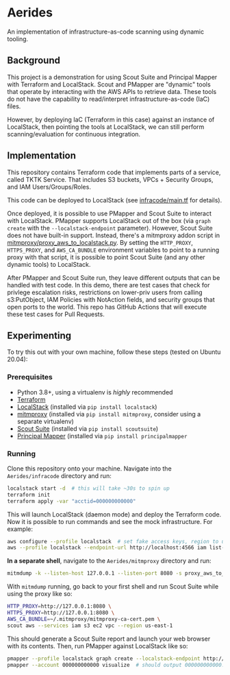 # Aerides

An implementation of infrastructure-as-code scanning using dynamic tooling.

## Background

This project is a demonstration for using Scout Suite and Principal Mapper with Terraform and LocalStack. Scout and 
PMapper are "dynamic" tools that operate by interacting with the AWS APIs to retrieve data. These tools do not have 
the capability to read/interpret infrastructure-as-code (IaC) files. 

However, by deploying IaC (Terraform in this case) against an instance of LocalStack, then pointing the tools at 
LocalStack, we can still perform scanning/evaluation for continuous integration.

## Implementation

This repository contains Terraform code that implements parts of a service, called TKTK Service. That includes S3 
buckets, VPCs + Security Groups, and IAM Users/Groups/Roles. 

This code can be deployed to LocalStack (see [infracode/main.tf](infracode/main.tf) for details).

Once deployed, it is possible to use PMapper and Scout Suite to interact with LocalStack. PMapper supports LocalStack 
out of the box (via `graph create` with the `--localstack-endpoint` parameter). However, Scout Suite does not have 
built-in support. Instead, there's a mitmproxy addon script in 
[mitmproxy/proxy_aws_to_localstack.py](mitmproxy/proxy_aws_to_localstack.py). By setting the `HTTP_PROXY`, 
`HTTPS_PROXY`, and `AWS_CA_BUNDLE` environment variables to point to a running proxy with that script, it is possible 
to point Scout Suite (and any other dynamic tools) to LocalStack.

After PMapper and Scout Suite run, they leave different outputs that can be handled with test code. In this demo, 
there are test cases that check for privlege escalation risks, restrictions on lower-priv users from calling 
s3:PutObject, IAM Policies with NotAction fields, and security groups that open ports to the world. This repo has 
GitHub Actions that will execute these test cases for Pull Requests.

## Experimenting

To try this out with your own machine, follow these steps (tested on Ubuntu 20.04):

### Prerequisites

* Python 3.8+, using a virtualenv is *highly* recommended
* [Terraform](https://www.terraform.io/)
* [LocalStack](https://github.com/localstack/localstack) (installed via `pip install localstack`)
* [mitmproxy](https://mitmproxy.org/) (installed via `pip install mitmproxy`, consider using a separate virtualenv)
* [Scout Suite](https://github.com/nccgroup/ScoutSuite) (installed via `pip install scoutsuite`)
* [Principal Mapper](https://github.com/nccgroup/PMapper) (installed via `pip install principalmapper`

### Running

Clone this repository onto your machine. Navigate into the `Aerides/infracode` directory and run:

```bash
localstack start -d  # this will take ~30s to spin up
terraform init
terraform apply -var "acctid=000000000000"
```

This will launch LocalStack (daemon mode) and deploy the Terraform code. Now it is possible to run commands and see 
the mock infrastructure. For example:

```bash
aws configure --profile localstack  # set fake access keys, region to us-east-1
aws --profile localstack --endpoint-url http://localhost:4566 iam list-users
```

**In a separate shell**, navigate to the `Aerides/mitmproxy` directory and run:

```bash
mitmdump -k --listen-host 127.0.0.1 --listen-port 8080 -s proxy_aws_to_localstack.py 
```

With `mitmdump` running, go back to your first shell and run Scout Suite while using the proxy like so:

```bash
HTTP_PROXY=http://127.0.0.1:8080 \
HTTPS_PROXY=http://127.0.0.1:8080 \
AWS_CA_BUNDLE=~/.mitmproxy/mitmproxy-ca-cert.pem \
scout aws --services iam s3 ec2 vpc --region us-east-1
```

This should generate a Scout Suite report and launch your web browser with its contents. Then, run PMapper 
against LocalStack like so:

```bash
pmapper --profile localstack graph create --localstack-endpoint http://localhost:4566
pmapper --account 000000000000 visualize  # should output 000000000000.svg if graphviz is installed
```



